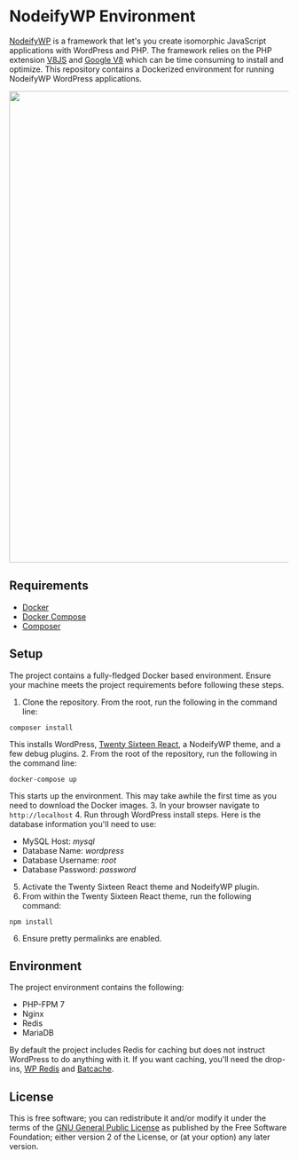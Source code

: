 # NodeifyWP Environment

[NodeifyWP](https://github.com/10up/nodeifywp) is a framework that let's you create isomorphic JavaScript applications with WordPress and PHP. The framework relies on the PHP extension [V8JS](https://github.com/phpv8/v8js) and [Google V8](https://developers.google.com/v8/) which can be time consuming to install and optimize. This repository contains a Dockerized environment for running NodeifyWP WordPress applications.

<p align="center">
<a href="http://10up.com/contact/"><img src="https://10up.com/uploads/2016/10/10up-Github-Banner.png" width="850"></a>
</p>

## Requirements

* [Docker](https://www.docker.com/)
* [Docker Compose](https://docs.docker.com/compose/)
* [Composer](https://getcomposer.org/)

## Setup

The project contains a fully-fledged Docker based environment. Ensure your machine meets the project requirements before following these steps.

1. Clone the repository. From the root, run the following in the command line:
  
  `composer install`

  This installs WordPress, [Twenty Sixteen React](https://github.com/10up/twentysixteenreact), a NodeifyWP theme, and a few debug plugins.
2. From the root of the repository, run the following in the command line:
  
  `docker-compose up`

  This starts up the environment. This may take awhile the first time as you need to download the Docker images.
3. In your browser navigate to `http://localhost`
4. Run through WordPress install steps. Here is the database information you'll need to use:
  
  * MySQL Host: *mysql*
  * Database Name: *wordpress*
  * Database Username: *root*
  * Database Password: *password*
5. Activate the Twenty Sixteen React theme and NodeifyWP plugin.
6. From within the Twenty Sixteen React theme, run the following command:

  `npm install`
  
6. Ensure pretty permalinks are enabled.

## Environment

The project environment contains the following:

* PHP-FPM 7
* Nginx
* Redis
* MariaDB

By default the project includes Redis for caching but does not instruct WordPress to do anything with it. If you want caching, you'll need the drop-ins, [WP Redis](https://github.com/pantheon-systems/wp-redis) and [Batcache](https://github.com/Automattic/batcache).

## License

This is free software; you can redistribute it and/or modify it under the terms of the [GNU General Public License](http://www.gnu.org/licenses/gpl-2.0.html) as published by the Free Software Foundation; either version 2 of the License, or (at your option) any later version.
